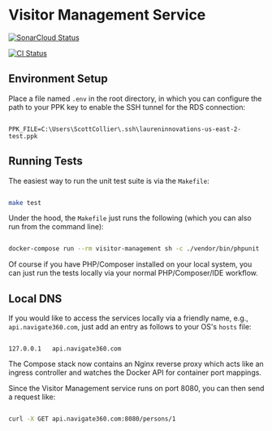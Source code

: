 # Visitor Management Service

[![SonarCloud Status](https://sonarcloud.io/api/project_badges/measure?project=ALICE-SaaS_visitor-management-service&metric=alert_status&token=3138a23fd3451991e83eda8940adb84e4fc30188)](https://sonarcloud.io/dashboard?id=ALICE-SaaS_visitor-management-service)

[![CI Status](https://github.com/ALICE-SaaS/visitor-management-service/workflows/CI/badge.svg)](https://github.com/ALICE-SaaS/visitor-management-service/actions)

## Environment Setup
Place a file named `.env` in the root directory, in which you can configure the path to your PPK key to enable the SSH tunnel for the RDS connection:

```env

PPK_FILE=C:\Users\ScottCollier\.ssh\laureninnovations-us-east-2-test.ppk

```

## Running Tests
The easiest way to run the unit test suite is via the `Makefile`:

```bash

make test

```

Under the hood, the `Makefile` just runs the following (which you can also run from the command line):

```bash

docker-compose run --rm visitor-management sh -c ./vendor/bin/phpunit

```

Of course if you have PHP/Composer installed on your local system, you can just run the tests locally via your normal PHP/Composer/IDE workflow.

## Local DNS
If you would like to access the services locally via a friendly name, e.g., `api.navigate360.com`, just add an entry as follows to your OS's `hosts` file:

```env

127.0.0.1   api.navigate360.com

```

The Compose stack now contains an Nginx reverse proxy which acts like an ingress controller and watches the Docker API for container port mappings.

Since the Visitor Management service runs on port 8080, you can then send a request like:

```bash

curl -X GET api.navigate360.com:8080/persons/1

```
